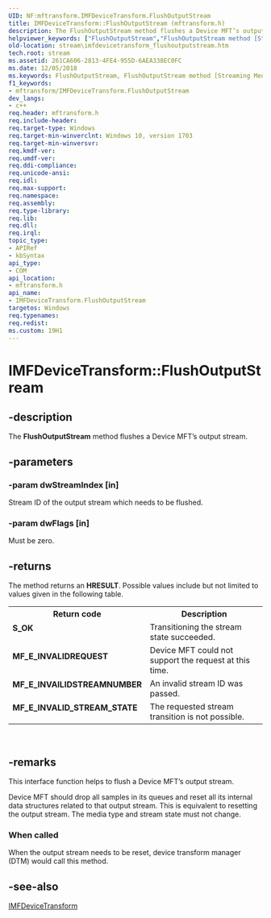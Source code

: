 ```yaml
---
UID: NF:mftransform.IMFDeviceTransform.FlushOutputStream
title: IMFDeviceTransform::FlushOutputStream (mftransform.h)
description: The FlushOutputStream method flushes a Device MFT’s output stream.
helpviewer_keywords: ["FlushOutputStream","FlushOutputStream method [Streaming Media Devices]","FlushOutputStream method [Streaming Media Devices]","IMFDeviceTransform interface","IMFDeviceTransform interface [Streaming Media Devices]","FlushOutputStream method","IMFDeviceTransform.FlushOutputStream","IMFDeviceTransform::FlushOutputStream","mftransform/IMFDeviceTransform::FlushOutputStream","stream.imfdevicetransform_flushoutputstream"]
old-location: stream\imfdevicetransform_flushoutputstream.htm
tech.root: stream
ms.assetid: 261CA606-2813-4FE4-955D-6AEA338EC0FC
ms.date: 12/05/2018
ms.keywords: FlushOutputStream, FlushOutputStream method [Streaming Media Devices], FlushOutputStream method [Streaming Media Devices],IMFDeviceTransform interface, IMFDeviceTransform interface [Streaming Media Devices],FlushOutputStream method, IMFDeviceTransform.FlushOutputStream, IMFDeviceTransform::FlushOutputStream, mftransform/IMFDeviceTransform::FlushOutputStream, stream.imfdevicetransform_flushoutputstream
f1_keywords:
- mftransform/IMFDeviceTransform.FlushOutputStream
dev_langs:
- c++
req.header: mftransform.h
req.include-header: 
req.target-type: Windows
req.target-min-winverclnt: Windows 10, version 1703
req.target-min-winversvr: 
req.kmdf-ver: 
req.umdf-ver: 
req.ddi-compliance: 
req.unicode-ansi: 
req.idl: 
req.max-support: 
req.namespace: 
req.assembly: 
req.type-library: 
req.lib: 
req.dll: 
req.irql: 
topic_type:
- APIRef
- kbSyntax
api_type:
- COM
api_location:
- mftransform.h
api_name:
- IMFDeviceTransform.FlushOutputStream
targetos: Windows
req.typenames: 
req.redist: 
ms.custom: 19H1
---
```


# IMFDeviceTransform::FlushOutputStream


## -description


The <b>FlushOutputStream</b> method flushes a Device MFT’s output stream.


## -parameters




### -param dwStreamIndex [in]

Stream ID of the output stream which needs to be flushed.


### -param dwFlags [in]

Must be zero.


## -returns



The method returns an <b>HRESULT</b>. Possible values include but not limited to values given in the following table.

<table>
<tr>
<th>Return code</th>
<th>Description</th>
</tr>
<tr>
<td width="40%">
<dl>
<dt><b>S_OK</b></dt>
</dl>
</td>
<td width="60%">
Transitioning the stream state succeeded.

</td>
</tr>
<tr>
<td width="40%">
<dl>
<dt><b>MF_E_INVALIDREQUEST</b></dt>
</dl>
</td>
<td width="60%">
Device MFT could not  support the request at this time.

</td>
</tr>
<tr>
<td width="40%">
<dl>
<dt><b>MF_E_INVAILIDSTREAMNUMBER</b></dt>
</dl>
</td>
<td width="60%">
An invalid stream ID was passed.

</td>
</tr>
<tr>
<td width="40%">
<dl>
<dt><b>MF_E_INVALID_STREAM_STATE</b></dt>
</dl>
</td>
<td width="60%">
The requested stream transition is not possible.

</td>
</tr>
</table>
 




## -remarks



This interface function helps to flush a Device MFT’s output stream.

Device MFT should drop all samples in its queues and reset all its internal data structures related to that output stream. This is equivalent to resetting the output stream. The media type and stream state must not change.

<h3><a id="When_called"></a><a id="when_called"></a><a id="WHEN_CALLED"></a>When called</h3>
When the output stream needs to be reset, device transform manager (DTM) would call this method.




## -see-also




<a href="https://docs.microsoft.com/windows/desktop/api/mftransform/nn-mftransform-imfdevicetransform">IMFDeviceTransform</a>
 

 

